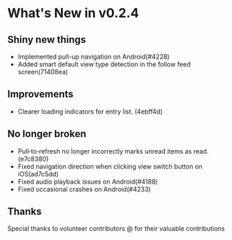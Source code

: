 # What's New in v0.2.4

## Shiny new things

- Implemented pull-up navigation on Android(#4228)
- Added smart default view type detection in the follow feed screen(71408ea)

## Improvements

- Clearer loading indicators for entry list. (4ebff4d)

## No longer broken

- Pull‑to‑refresh no longer incorrectly marks unread items as read. (e7c8380)
- Fixed navigation direction when clicking view switch button on iOS(ad7c5dd)
- Fixed audio playback issues on Android(#4188)
- Fixed occasional crashes on Android(#4233)

## Thanks

Special thanks to volunteer contributors @ for their valuable contributions

